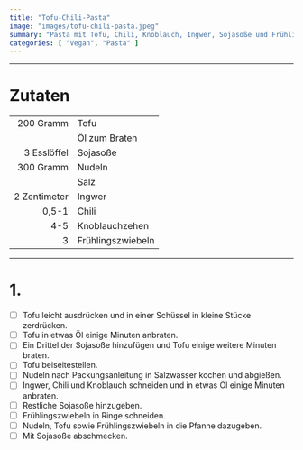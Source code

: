 ```yaml
---
title: "Tofu-Chili-Pasta"
image: "images/tofu-chili-pasta.jpeg"
summary: "Pasta mit Tofu, Chili, Knoblauch, Ingwer, Sojasoße und Frühlingszwiebeln"
categories: [ "Vegan", "Pasta" ]
---
```


---

# Zutaten

|              |                   |
|-------------:|:------------------|
|    200 Gramm | Tofu              |
|              | Öl zum Braten     |
|  3 Esslöffel | Sojasoße          |
|    300 Gramm | Nudeln            |
|              | Salz              |
| 2 Zentimeter | Ingwer            |
|        0,5-1 | Chili             |
|          4-5 | Knoblauchzehen    |
|            3 | Frühlingszwiebeln |

---

# 1.

- [ ] Tofu leicht ausdrücken und in einer Schüssel in kleine Stücke zerdrücken.
- [ ] Tofu in etwas Öl einige Minuten anbraten.
- [ ] Ein Drittel der Sojasoße hinzufügen und Tofu einige weitere Minuten braten.
- [ ] Tofu beiseitestellen.
- [ ] Nudeln nach Packungsanleitung in Salzwasser kochen und abgießen.
- [ ] Ingwer, Chili und Knoblauch schneiden und in etwas Öl einige Minuten anbraten.
- [ ] Restliche Sojasoße hinzugeben.
- [ ] Frühlingszwiebeln in Ringe schneiden.
- [ ] Nudeln, Tofu sowie Frühlingszwiebeln in die Pfanne dazugeben.
- [ ] Mit Sojasoße abschmecken.  
